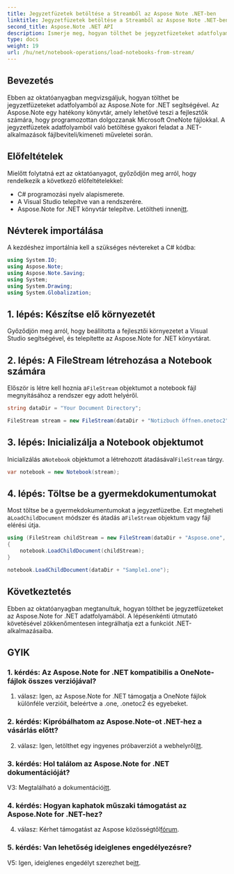 ```yaml
---
title: Jegyzetfüzetek betöltése a Streamből az Aspose Note .NET-ben
linktitle: Jegyzetfüzetek betöltése a Streamből az Aspose Note .NET-ben
second_title: Aspose.Note .NET API
description: Ismerje meg, hogyan tölthet be jegyzetfüzeteket adatfolyamból az Aspose.Note for .NET alkalmazásban. Kövesse ezt a lépésről lépésre szóló útmutatót a .NET-alkalmazásokba való zökkenőmentes integráció érdekében.
type: docs
weight: 19
url: /hu/net/notebook-operations/load-notebooks-from-stream/
---
```

## Bevezetés

Ebben az oktatóanyagban megvizsgáljuk, hogyan tölthet be jegyzetfüzeteket adatfolyamból az Aspose.Note for .NET segítségével. Az Aspose.Note egy hatékony könyvtár, amely lehetővé teszi a fejlesztők számára, hogy programozottan dolgozzanak Microsoft OneNote fájlokkal. A jegyzetfüzetek adatfolyamból való betöltése gyakori feladat a .NET-alkalmazások fájlbeviteli/kimeneti műveletei során.

## Előfeltételek

Mielőtt folytatná ezt az oktatóanyagot, győződjön meg arról, hogy rendelkezik a következő előfeltételekkel:

- C# programozási nyelv alapismerete.
- A Visual Studio telepítve van a rendszerére.
-  Aspose.Note for .NET könyvtár telepítve. Letöltheti innen[itt](https://releases.aspose.com/note/net/).

## Névterek importálása

A kezdéshez importálnia kell a szükséges névtereket a C# kódba:

```csharp
using System.IO;
using Aspose.Note;
using Aspose.Note.Saving;
using System;
using System.Drawing;
using System.Globalization;
```

## 1. lépés: Készítse elő környezetét

Győződjön meg arról, hogy beállította a fejlesztői környezetet a Visual Studio segítségével, és telepítette az Aspose.Note for .NET könyvtárat.

## 2. lépés: A FileStream létrehozása a Notebook számára

 Először is létre kell hoznia a`FileStream` objektumot a notebook fájl megnyitásához a rendszer egy adott helyéről.

```csharp
string dataDir = "Your Document Directory";

FileStream stream = new FileStream(dataDir + "Notizbuch öffnen.onetoc2", FileMode.Open);
```

## 3. lépés: Inicializálja a Notebook objektumot

 Inicializálás a`Notebook` objektumot a létrehozott átadásával`FileStream` tárgy.

```csharp
var notebook = new Notebook(stream);
```

## 4. lépés: Töltse be a gyermekdokumentumokat

Most töltse be a gyermekdokumentumokat a jegyzetfüzetbe. Ezt megteheti a`LoadChildDocument` módszer és átadás a`FileStream` objektum vagy fájl elérési útja.

```csharp
using (FileStream childStream = new FileStream(dataDir + "Aspose.one", FileMode.Open))
{
    notebook.LoadChildDocument(childStream);
}

notebook.LoadChildDocument(dataDir + "Sample1.one");
```

## Következtetés

Ebben az oktatóanyagban megtanultuk, hogyan tölthet be jegyzetfüzeteket az Aspose.Note for .NET adatfolyamából. A lépésenkénti útmutató követésével zökkenőmentesen integrálhatja ezt a funkciót .NET-alkalmazásaiba.

## GYIK

### 1. kérdés: Az Aspose.Note for .NET kompatibilis a OneNote-fájlok összes verziójával?

1. válasz: Igen, az Aspose.Note for .NET támogatja a OneNote fájlok különféle verzióit, beleértve a .one, .onetoc2 és egyebeket.

### 2. kérdés: Kipróbálhatom az Aspose.Note-ot .NET-hez a vásárlás előtt?

 2. válasz: Igen, letölthet egy ingyenes próbaverziót a webhelyről[itt](https://releases.aspose.com/).

### 3. kérdés: Hol találom az Aspose.Note for .NET dokumentációját?

 V3: Megtalálható a dokumentáció[itt](https://reference.aspose.com/note/net/).

### 4. kérdés: Hogyan kaphatok műszaki támogatást az Aspose.Note for .NET-hez?

 4. válasz: Kérhet támogatást az Aspose közösségtől[fórum](https://forum.aspose.com/c/note/28).

### 5. kérdés: Van lehetőség ideiglenes engedélyezésre?

 V5: Igen, ideiglenes engedélyt szerezhet be[itt](https://purchase.aspose.com/temporary-license/).